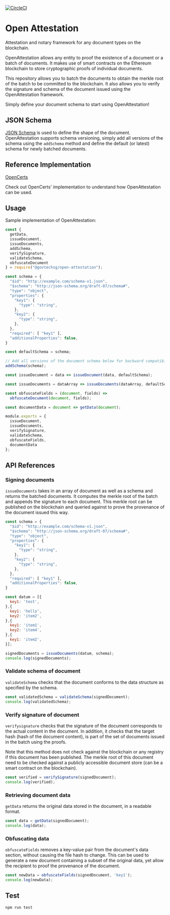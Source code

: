 [![CircleCI](https://circleci.com/gh/Open-Attestation/open-attestation.svg?style=svg)](https://circleci.com/gh/Open-Attestation/open-attestation)

# Open Attestation

Attestation and notary framework for any document types on the blockchain. 

OpenAttestation allows any entity to proof the existence of a document or a batch of documents. It makes use of smart contracts on the Ethereum blockchain to store cryptographic proofs of individual documents. 

This repository allows you to batch the documents to obtain the merkle root of the batch to be committed to the blockchain. It also allows you to verify the signature and schema of the document issued using the OpenAttestation framework. 

Simply define your document schema to start using OpenAttestation!

## JSON Schema

[JSON Schema](http://json-schema.org/) is used to define the shape of the document. OpenAttestation supports schema versioning, simply add all versions of the schema using the `addSchema` method and define the default (or latest) schema for newly batched documents.

## Reference Implementation

[OpenCerts](https://github.com/GovTechSG/open-certificate)

Check out OpenCerts' implementation to understand how OpenAttestation can be used.

## Usage

Sample implementation of OpenAttestation:

```js
const {
  getData,
  issueDocument,
  issueDocuments,
  addSchema,
  verifySignature,
  validateSchema,
  obfuscateDocument
} = require("@govtechsg/open-attestation");

const schema = {
  "$id": "http://example.com/schema-v1.json",
  "$schema": "http://json-schema.org/draft-07/schema#",
  "type": "object",
  "properties": {
    "key1": {
      "type": "string",
    },
    "key2": {
      "type": "string",
    },
  },
  "required": [ "key1" ],
  "additionalProperties": false,
}

const defaultSchema = schema;

// Add all versions of the document schema below for backward compatibility
addSchema(schema);

const issueDocument = data => issueDocument(data, defaultSchema);

const issueDocuments = dataArray => issueDocuments(dataArray, defaultSchema);

const obfuscateFields = (document, fields) =>
  obfuscateDocument(document, fields);

const documentData = document => getData(document);

module.exports = {
  issueDocument,
  issueDocuments,
  verifySignature,
  validateSchema,
  obfuscateFields,
  documentData
};

```

## API References

### Signing documents

`issueDocuments` takes in an array of document as well as a schema and returns the batched documents. It computes the merkle root of the batch and appends the signature to each document. This merkle root can be published on the blockchain and queried against to prove the provenance of the document issued this way. 

```js
const schema = {
  "$id": "http://example.com/schema-v1.json",
  "$schema": "http://json-schema.org/draft-07/schema#",
  "type": "object",
  "properties": {
    "key1": {
      "type": "string",
    },
    "key2": {
      "type": "string",
    },
  },
  "required": [ "key1" ],
  "additionalProperties": false,
}

const datum = [{
  key1: 'test',
},{
  key1: 'hello',
  key2: 'item2',
},{
  key1: 'item1',
  key2: 'item4',
},{
  key1: 'item2',
}];

signedDocuments = issueDocuments(datum, schema);
console.log(signedDocuments);
```

### Validate schema of document

`validateSchema` checks that the document conforms to the data structure as specified by the schema. 

```js
const validatedSchema = validateSchema(signedDocument);
console.log(validatedSchema);
```

### Verify signature of document

`verifysignature` checks that the signature of the document corresponds to the actual content in the document. In addition, it checks that the target hash (hash of the document content), is part of the set of documents issued in the batch using the proofs.

Note that this method does not check against the blockchain or any registry if this document has been published. The merkle root of this document need to be checked against a publicly accessible document store (can be a smart contract on the blockchain).

```js
const verified = verifySignature(signedDocument);
console.log(verified);
```

### Retrieving document data

`getData` returns the original data stored in the document, in a readable format.

```js
const data = getData(signedDocument);
console.log(data);
```

### Obfuscating data

`obfuscateFields` removes a key-value pair from the document's data section, without causing the file hash to change. This can be used to generate a new document containing a subset of the original data, yet allow the recipient to proof the provenance of the document. 

```js
const newData = obfuscateFields(signedDocument, 'key1');
console.log(newData);
```


## Test

```
npm run test
```
